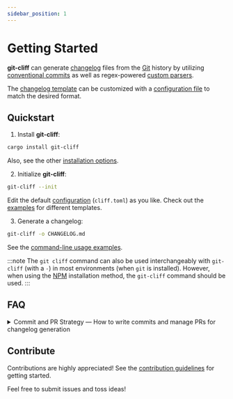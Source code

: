 ```yaml
---
sidebar_position: 1
---
```


# Getting Started

**git-cliff** can generate [changelog](https://en.wikipedia.org/wiki/Changelog) files from the [Git](https://git-scm.com/) history by utilizing [conventional commits](/docs/configuration/git#conventional_commits) as well as regex-powered [custom parsers](/docs/configuration/git#commit_parsers).

The [changelog template](category/templating) can be customized with a [configuration file](configuration) to match the desired format.

## Quickstart

1. Install **git-cliff**:

```bash
cargo install git-cliff
```

Also, see the other [installation options](installation).

2. Initialize **git-cliff**:

```bash
git-cliff --init
```

Edit the default [configuration](configuration) (`cliff.toml`) as you like. Check out the [examples](templating/examples) for different templates.

3. Generate a changelog:

```bash
git-cliff -o CHANGELOG.md
```

See the [command-line usage examples](usage/examples).

:::note
The `git cliff` command can also be used interchangeably with `git-cliff` (with a `-`) in most environments (when `git` is installed). However, when using the [NPM](/docs/installation/npm) installation method, the `git-cliff` command should be used.
:::

## FAQ

<details>
<summary>Commit and PR Strategy — How to write commits and manage PRs for changelog generation</summary>

### How should I write my commits?

We recommend using a [Git][1] history that follows the [Conventional Commits][2] specification as the primary strategy. For example:

```
fix(parser): handle empty commit messages gracefully
feat(cli): add support for --dry-run flag
refactor(core)!: change internal API to use async/await
```

**git-cliff**’s [default configuration][3] is built around this convention, making it easy to generate clear, structured, and consistent [Changelog][4]s by grouping commits (e.g., `feat`, `fix`, `docs`). The most important prefixes you should have in mind are:

* `fix:` which represents bug fixes, and correlates to a [SemVer][5] patch.
* `feat:` which represents a new feature, and correlates to a [SemVer][5] minor.
* `feat!:`,  or `fix!:`, `refactor!:`, etc., which represent a breaking change (indicated by the `!`) and will result in a [SemVer][5] major.

In addition to commit messages, **git-cliff** also supports parsing [remote metadata][6] from supported [Git][1] hosting services—such as pull request titles, numbers, and authors—using customizable regular expressions.

For example, [GitHub pull request labels can be used as grouping keys][7], allowing [Changelog][4]s to be organized based on custom [PR][8] label categories such as `breaking-change`, `type/enhancement`, or `area/documentation`.

### How should I manage PRs?

When working with a [PR][8]-based development flow, it’s important to adopt a merge strategy that preserves a clean and readable [Git][1] history—especially when [Changelog][4]s are generated from commit metadata.

We recommend using **squash merges** for integrating [PR][8]s into the main branch. This approach has several benefits:

* Linear history — [PR][8]s are merged as single commits, making the history easier to read and traverse.
* Easier bug tracking — Tools like **git bisect** become more effective with a linear history.
* Better compatibility with **git-cliff** — Since **git-cliff** generates [Changelog][4]s from commit messages, using **squash merges** helps ensure that each [PR][8] corresponds to a single, coherent commit. Other merge strategies, such as rebase merges or merge commits, may fail to consistently associate [PR][8]-level context (e.g., title, labels, issue references) with a single commit.

[1]: https://git-scm.com/
[2]: https://git-cliff.org/docs/configuration/git#conventional_commits
[3]: https://github.com/orhun/git-cliff/blob/main/config/cliff.toml
[4]: https://en.wikipedia.org/wiki/Changelog
[5]: https://semver.org/
[6]: https://git-cliff.org/docs/configuration/remote
[7]: https://git-cliff.org/docs/configuration/remote
[8]: https://en.wikipedia.org/wiki/Fork_and_pull_model

</details>

## Contribute

Contributions are highly appreciated! See the [contribution guidelines](https://github.com/orhun/git-cliff/blob/main/CONTRIBUTING.md) for getting started.

Feel free to submit issues and toss ideas!

